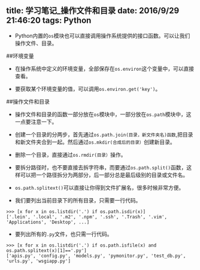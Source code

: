 ﻿title: 学习笔记_操作文件和目录
date: 2016/9/29 21:46:20
tags: Python
---

- Python内置的`os`模块也可以直接调用操作系统提供的接口函数。可以让我们操作文件、目录。

##环境变量

- 在操作系统中定义的环境变量，全部保存在`os.environ`这个变量中，可以直接查看。

- 要获取某个环境变量的值，可以调用`os.environ.get('key')`。

##操作文件和目录

- 操作文件和目录的函数一部分放在`os`模块中，一部分放在`os.path`模块中，这一点要注意一下。

- 创建一个目录的分两步，首先通过`os.path.join(目录，新文件夹名)函数`,把目录和新文件夹合到一起。然后通过`os.mkdir(合成后的目录）`创建新目录。

- 删除一个目录，直接通过`os.rmdir(目录）`操作。

- 要拆分路径时，也不要直接去拆字符串，而要通过`os.path.split()`函数，这样可以把一个路径拆分为两部分，后一部分总是最后级别的目录或文件名。

- `os.path.splitext()`可以直接让你得到文件扩展名，很多时候非常方便。

- 我们要列出当前目录下的所有目录，只需要一行代码。

```
>>> [x for x in os.listdir('.') if os.path.isdir(x)]
['.lein', '.local', '.m2', '.npm', '.ssh', '.Trash', '.vim', 'Applications', 'Desktop', ...]
```

- 要列出所有的`.py`文件，也只需一行代码。

```
>>> [x for x in os.listdir('.') if os.path.isfile(x) and os.path.splitext(x)[1]=='.py']
['apis.py', 'config.py', 'models.py', 'pymonitor.py', 'test_db.py', 'urls.py', 'wsgiapp.py']
```
